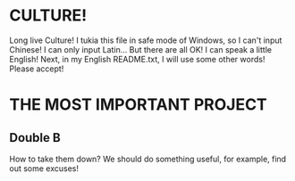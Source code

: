 <h1>CULTURE!</h1>
Long live Culture! I tukia this file in safe mode of Windows, so I can't input Chinese! I can only input Latin...
But there are all OK! I can speak a little English! Next, in my English README.txt, I will use some other words! Please accept!
<h1>THE MOST IMPORTANT PROJECT</h1>
<h2>Double B</h2>
How to take them down? We should do something useful, for example, find out some excuses!
